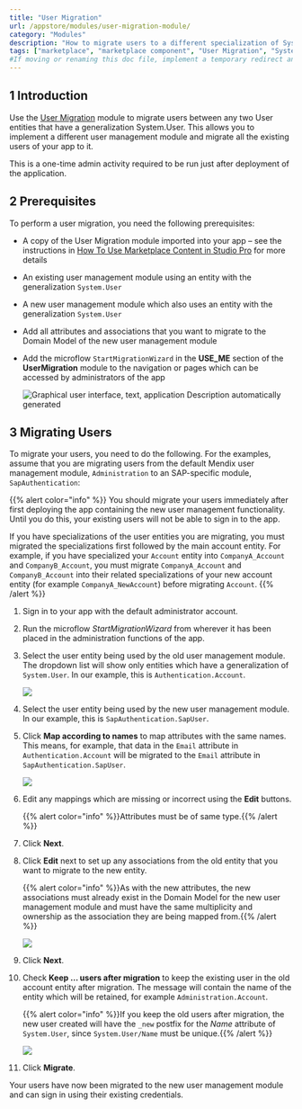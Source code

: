 ```yaml
---
title: "User Migration"
url: /appstore/modules/user-migration-module/
category: "Modules"
description: "How to migrate users to a different specialization of System.User using the User Migration module"
tags: ["marketplace", "marketplace component", "User Migration", "System.User", "platform support"]
#If moving or renaming this doc file, implement a temporary redirect and let the respective team know they should update the URL in the product. See Mapping to Products for more details.
---
```


## 1 Introduction

Use the [User Migration](https://marketplace.mendix.com/link/component/118015) module to migrate users between any two User entities that have a generalization System.User. This allows you to implement a different user management module and migrate all the existing users of your app to it.

This is a one-time admin activity required to be run just after deployment of the application.

## 2 Prerequisites

To perform a user migration, you need the following prerequisites:

* A copy of the User Migration module imported into your app – see the instructions in [How To Use Marketplace Content in Studio Pro](/appstore/general/app-store-content/) for more details
* An existing user management module using an entity with the generalization `System.User`
* A new user management module which also uses an entity with the generalization `System.User`
* Add all attributes and associations that you want to migrate to the Domain Model of the new user management module
* Add the microflow `StartMigrationWizard` in the **USE_ME** section of the **UserMigration** module to the navigation or pages which can be accessed by administrators of the app

    ![Graphical user interface, text, application Description automatically generated](/attachments/appstore/modules/user-migration-module/start-migration-wizard-microflow.png)

## 3 Migrating Users

To migrate your users, you need to do the following. For the examples, assume that you are migrating users from the default Mendix user management module, `Administration` to an SAP-specific module, `SapAuthentication`:

{{% alert color="info" %}}
You should migrate your users immediately after first deploying the app containing the new user management functionality. Until you do this, your existing users will not be able to sign in to the app.

If you have specializations of the user entities you are migrating, you must migrated the specializations first followed by the main account entity. For example, if you have specialized your `Account` entity into `CompanyA_Account` and `CompanyB_Account`, you must migrate `CompanyA_Account` and `CompanyB_Account` into their related specializations of your new account entity (for example `CompanyA_NewAccount`) before migrating `Account`.
{{% /alert %}}

1. Sign in to your app with the default administrator account.

2. Run the microflow *StartMigrationWizard* from wherever it has been placed in the administration functions of the app.

3. Select the user entity being used by the old user management module. The dropdown list will show only entities which have a generalization of `System.User`. In our example, this is `Authentication.Account`.

    ![](/attachments/appstore/modules/user-migration-module/user-migration-step1.png)

4. Select the user entity being used by the new user management module. In our example, this is `SapAuthentication.SapUser`.

5. Click **Map according to names** to map attributes with the same names. This means, for example, that data in the `Email` attribute in `Authentication.Account` will be migrated to the `Email` attribute in `SapAuthentication.SapUser`.

    ![](/attachments/appstore/modules/user-migration-module/user-migration-step2.png)

6. Edit any mappings which are missing or incorrect using the **Edit** buttons.

    {{% alert color="info" %}}Attributes must be of same type.{{% /alert %}}

7. Click **Next**.

8. Click **Edit** next to set up any associations from the old entity that you want to migrate to the new entity.

    {{% alert color="info" %}}As with the new attributes, the new associations must already exist in the Domain Model for the new user management module and must have the same multiplicity and ownership as the association they are being mapped from.{{% /alert %}}

    ![](/attachments/appstore/modules/user-migration-module/user-migration-step3.png)

9. Click **Next**.

10. Check **Keep … users after migration** to keep the existing user in the old account entity after migration. The message will contain the name of the entity which will be retained, for example `Administration.Account`.

    {{% alert color="info" %}}If you keep the old users after migration, the new user created will have the `_new` postfix for the *Name* attribute of `System.User`, since `System.User/Name` must be  unique.{{% /alert %}}

    ![](/attachments/appstore/modules/user-migration-module/user-migration-step4.png)

11. Click **Migrate**.

Your users have now been migrated to the new user management module and can sign in using their existing credentials.
